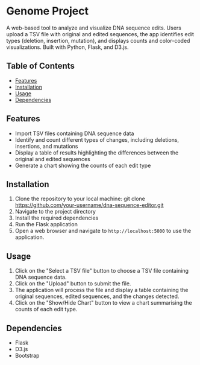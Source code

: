 # Genome Project
A web-based tool to analyze and visualize DNA sequence edits. Users upload a TSV file with original and edited sequences, the app identifies edit types (deletion, insertion, mutation), and displays counts and color-coded visualizations. Built with Python, Flask, and D3.js.

## Table of Contents

- [Features](#features)
- [Installation](#installation)
- [Usage](#usage)
- [Dependencies](#dependencies)

## Features

- Import TSV files containing DNA sequence data
- Identify and count different types of changes, including deletions, insertions, and mutations
- Display a table of results highlighting the differences between the original and edited sequences
- Generate a chart showing the counts of each edit type

## Installation

1. Clone the repository to your local machine: git clone https://github.com/your-username/dna-sequence-editor.git
2. Navigate to the project directory
3. Install the required dependencies
4. Run the Flask application
5. Open a web browser and navigate to `http://localhost:5000` to use the application.

## Usage

1. Click on the "Select a TSV file" button to choose a TSV file containing DNA sequence data.
2. Click on the "Upload" button to submit the file.
3. The application will process the file and display a table containing the original sequences, edited sequences, and the changes detected.
4. Click on the "Show/Hide Chart" button to view a chart summarising the counts of each edit type.

## Dependencies

- Flask
- D3.js
- Bootstrap
